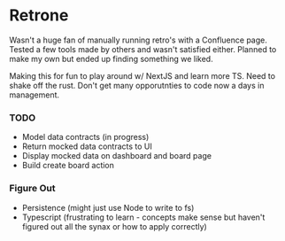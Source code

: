 # Retrone

Wasn't a huge fan of manually running retro's with a Confluence page. Tested a few tools made by others and wasn't satisfied either. Planned to make my own but ended up finding something we liked.

Making this for fun to play around w/ NextJS and learn more TS. Need to shake off the rust. Don't get many opporutnties to code now a days in management.

### TODO

-   Model data contracts (in progress)
-   Return mocked data contracts to UI
-   Display mocked data on dashboard and board page
-   Build create board action

### Figure Out

-   Persistence (might just use Node to write to fs)
-   Typescript (frustrating to learn - concepts make sense but haven't figured out all the synax or how to apply correctly)
